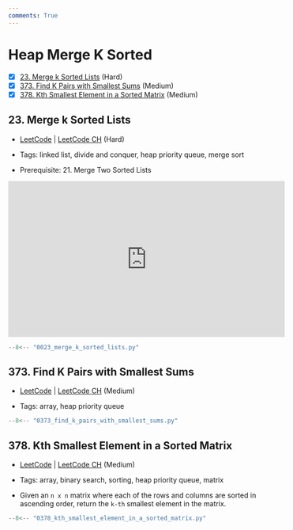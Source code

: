 ```yaml
---
comments: True
---
```


# Heap Merge K Sorted

- [x] [23. Merge k Sorted Lists](https://leetcode.cn/problems/merge-k-sorted-lists/) (Hard)
- [x] [373. Find K Pairs with Smallest Sums](https://leetcode.cn/problems/find-k-pairs-with-smallest-sums/) (Medium)
- [x] [378. Kth Smallest Element in a Sorted Matrix](https://leetcode.cn/problems/kth-smallest-element-in-a-sorted-matrix/) (Medium)

## 23. Merge k Sorted Lists

-   [LeetCode](https://leetcode.com/problems/merge-k-sorted-lists/) | [LeetCode CH](https://leetcode.cn/problems/merge-k-sorted-lists/) (Hard)

-   Tags: linked list, divide and conquer, heap priority queue, merge sort
-   Prerequisite: 21. Merge Two Sorted Lists

<iframe width="560" height="315" src="https://www.youtube.com/embed/q5a5OiGbT6Q?si=SlQg9SKZh1YL62vH" title="YouTube video player" frameborder="0" allow="accelerometer; autoplay; clipboard-write; encrypted-media; gyroscope; picture-in-picture; web-share" referrerpolicy="strict-origin-when-cross-origin" allowfullscreen></iframe>

```python title="23. Merge k Sorted Lists - Python Solution"
--8<-- "0023_merge_k_sorted_lists.py"
```

## 373. Find K Pairs with Smallest Sums

-   [LeetCode](https://leetcode.com/problems/find-k-pairs-with-smallest-sums/) | [LeetCode CH](https://leetcode.cn/problems/find-k-pairs-with-smallest-sums/) (Medium)

-   Tags: array, heap priority queue

```python title="373. Find K Pairs with Smallest Sums - Python Solution"
--8<-- "0373_find_k_pairs_with_smallest_sums.py"
```

## 378. Kth Smallest Element in a Sorted Matrix

-   [LeetCode](https://leetcode.com/problems/kth-smallest-element-in-a-sorted-matrix/) | [LeetCode CH](https://leetcode.cn/problems/kth-smallest-element-in-a-sorted-matrix/) (Medium)

-   Tags: array, binary search, sorting, heap priority queue, matrix
-   Given an `n x n` matrix where each of the rows and columns are sorted in ascending order, return the `k-th` smallest element in the matrix.

```python title="378. Kth Smallest Element in a Sorted Matrix - Python Solution"
--8<-- "0378_kth_smallest_element_in_a_sorted_matrix.py"
```

